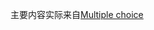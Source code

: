 
主要内容实际来自[Multiple choice](https://huggingface.co/docs/transformers/main/en/tasks/multiple_choice)


